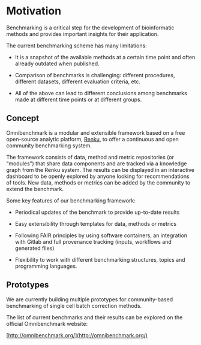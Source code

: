 
# Motivation

Benchmarking is a critical step for the development of bioinformatic methods and provides important insights for their application.

The current benchmarking scheme has many limitations:

- It is a snapshot of the available methods at a certain time point and often already outdated when published.

- Comparison of benchmarks is challenging: different procedures, different datasets, different evaluation criteria, etc.

- All of the above can lead to different conclusions among benchmarks made at different time points or at different groups.

## Concept

Omnibenchmark is a modular and extensible framework based on a free open-source analytic platform, [Renku](https://renkulab.io/), to offer a continuous and open community benchmarking system.

The framework consists of data, method and metric repositories (or “modules”) that share data components and are tracked via a knowledge graph from the Renku system. The results can be displayed in an interactive dashboard to be openly explored by anyone looking for recommendations of tools. New data, methods or metrics can be added by the community to extend the benchmark.

Some key features of our benchmarking framework:

- Periodical updates of the benchmark to provide up-to-date results

- Easy extensibility through templates for data, methods or metrics

- Following FAIR principles by using software containers, an integration with Gitlab and full provenance tracking (inputs, workflows and generated files)

- Flexibility to work with different benchmarking structures, topics and programming languages.

## Prototypes

We are currently building multiple prototypes for community-based
benchmarking of single cell batch correction methods. 

The list of current benchmarks and their results can be explored on the official Omnibenchmark website: 

[http://omnibenchmark.org/](http://omnibenchmark.org/)